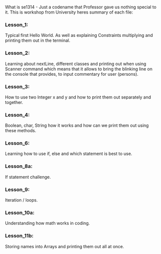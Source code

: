 What is se1314 - Just a codename that Professor gave us nothing special to it.
This is workshop from University heres summary of each file:

### Lesson_1:

Typical first Hello World. As well as explaining Constraints multiplying and printing them out in the terminal.

### Lesson_2:

Learning about nextLine, different classes and printing out when using Scanner command which means that it allows to bring the blinking line on the console that provides, to input commentary for user (persons).

### Lesson_3:

How to use two Integer x and y and how to print them out separately and together.

### Lesson_4:

Boolean, char, String how it works and how can we print them out using these methods.

### Lesson_6:

Learning how to use if, else and which statement is best to use.

### Lesson_8a:

If statement challenge.

### Lesson_9:

Iteration / loops.

### Lesson_10a:

Understanding how math works in coding.

### Lesson_11b:

Storing names into Arrays and printing them out all at once.